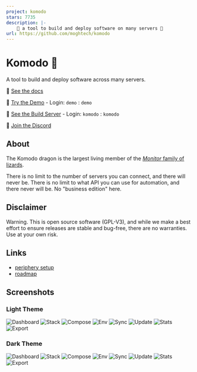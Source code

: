 ```yaml
---
project: komodo
stars: 7735
description: |-
    🦎 a tool to build and deploy software on many servers 🦎
url: https://github.com/moghtech/komodo
---
```


# Komodo 🦎

A tool to build and deploy software across many servers. 

🦎 [See the docs](https://komo.do)

🦎 [Try the Demo](https://demo.komo.do) - Login: `demo` : `demo`

🦎 [See the Build Server](https://build.komo.do)  - Login: `komodo` : `komodo`

🦎 [Join the Discord](https://discord.gg/DRqE8Fvg5c)

## About

The Komodo dragon is the largest living member of the [*Monitor* family of lizards](https://en.wikipedia.org/wiki/Monitor_lizard).

There is no limit to the number of servers you can connect, and there will never be. There is no limit to what API you can use for automation, and there never will be. No "business edition" here.

## Disclaimer

Warning. This is open source software (GPL-V3), and while we make a best effort to ensure releases are stable and bug-free,
there are no warranties. Use at your own risk.

## Links

- [periphery setup](https://github.com/moghtech/komodo/blob/main/scripts/readme.md)
- [roadmap](https://github.com/moghtech/komodo/blob/main/roadmap.md)

## Screenshots

### Light Theme

![Dashboard](https://raw.githubusercontent.com/moghtech/komodo/main/screenshots/Light-Dashboard.png)
![Stack](https://raw.githubusercontent.com/moghtech/komodo/main/screenshots/Light-Stack.png)
![Compose](https://raw.githubusercontent.com/moghtech/komodo/main/screenshots/Light-Compose.png)
![Env](https://raw.githubusercontent.com/moghtech/komodo/main/screenshots/Light-Env.png)
![Sync](https://raw.githubusercontent.com/moghtech/komodo/main/screenshots/Light-Sync.png)
![Update](https://raw.githubusercontent.com/moghtech/komodo/main/screenshots/Light-Update.png)
![Stats](https://raw.githubusercontent.com/moghtech/komodo/main/screenshots/Light-Stats.png)
![Export](https://raw.githubusercontent.com/moghtech/komodo/main/screenshots/Light-Export.png)

### Dark Theme

![Dashboard](https://raw.githubusercontent.com/moghtech/komodo/main/screenshots/Dark-Dashboard.png)
![Stack](https://raw.githubusercontent.com/moghtech/komodo/main/screenshots/Dark-Stack.png)
![Compose](https://raw.githubusercontent.com/moghtech/komodo/main/screenshots/Dark-Compose.png)
![Env](https://raw.githubusercontent.com/moghtech/komodo/main/screenshots/Dark-Env.png)
![Sync](https://raw.githubusercontent.com/moghtech/komodo/main/screenshots/Dark-Sync.png)
![Update](https://raw.githubusercontent.com/moghtech/komodo/main/screenshots/Dark-Update.png)
![Stats](https://raw.githubusercontent.com/moghtech/komodo/main/screenshots/Dark-Stats.png)
![Export](https://raw.githubusercontent.com/moghtech/komodo/main/screenshots/Dark-Export.png)


